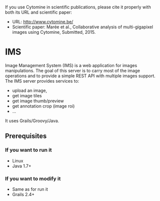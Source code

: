 
If you use Cytomine in scientific publications, please cite it properly with both its URL and scientific paper:
- URL: http://www.cytomine.be/
- Scientific paper:
Marée et al., Collaborative analysis of multi-gigapixel images using Cytomine, Submitted, 2015.


IMS
===

Image Management System (IMS) is a web application for images manipulations.
The goal of this server is to carry most of the image operations and to provide a simple REST API with multiple images support.
The IMS server provides services to:

* upload an image,
* get image tiles
* get image thumb/preview
* get annotation crop (image roi)
* ...

It uses Grails/Groovy/Java.

## Prerequisites

###  If you want to run it
* Linux
* Java 1.7+

### If you want to modify it
* Same as for run it
* Grails 2.4+













